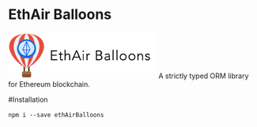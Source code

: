 # EthAir Balloons
<img src="logo_official.png" width="300">
A strictly typed ORM library for Ethereum blockchain.

#Installation
```
npm i --save ethAirBalloons
```
